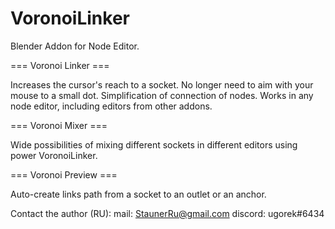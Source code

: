 # VoronoiLinker
Blender Addon for Node Editor.

=== Voronoi Linker ===

Increases the cursor's reach to a socket.
No longer need to aim with your mouse to a small dot.
Simplification of connection of nodes.
Works in any node editor, including editors from other addons.

=== Voronoi Mixer ===

Wide possibilities of mixing different sockets in different editors using power VoronoiLinker.

=== Voronoi Preview ===

Auto-create links path from a socket to an outlet or an anchor.

Contact the author (RU):
mail: StaunerRu@gmail.com
discord: ugorek#6434

